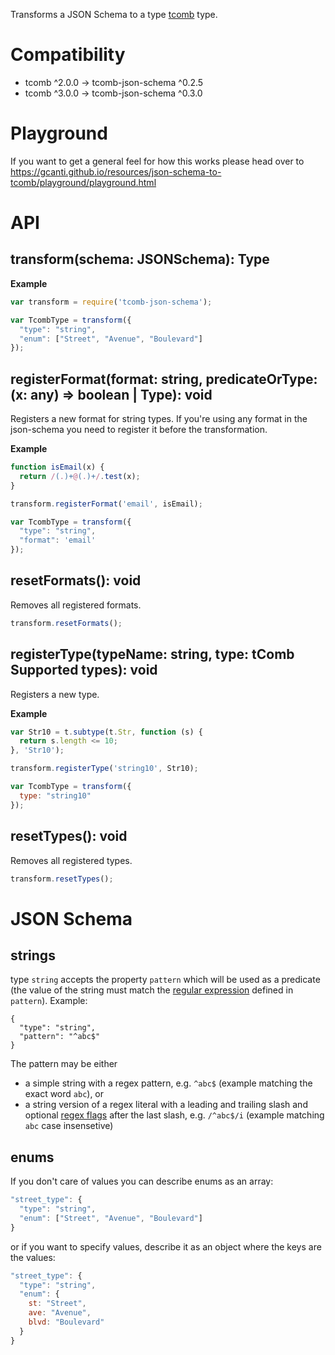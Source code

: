 Transforms a JSON Schema to a type [tcomb](https://github.com/gcanti/tcomb) type.

# Compatibility

- tcomb ^2.0.0 -> tcomb-json-schema ^0.2.5
- tcomb ^3.0.0 -> tcomb-json-schema ^0.3.0

# Playground

If you want to get a general feel for how this works please head over to https://gcanti.github.io/resources/json-schema-to-tcomb/playground/playground.html

# API

## transform(schema: JSONSchema): Type

**Example**

```js
var transform = require('tcomb-json-schema');

var TcombType = transform({
  "type": "string",
  "enum": ["Street", "Avenue", "Boulevard"]
});
```

## registerFormat(format: string, predicateOrType: (x: any) => boolean | Type): void

Registers a new format for string types. If you're using any format in the json-schema you need to register it before the transformation.

**Example**

```js
function isEmail(x) {
  return /(.)+@(.)+/.test(x);
}

transform.registerFormat('email', isEmail);

var TcombType = transform({
  "type": "string",
  "format": 'email'
});
```

## resetFormats(): void

Removes all registered formats.

```js
transform.resetFormats();
```

## registerType(typeName: string, type: tComb Supported types): void

Registers a new type.

**Example**

```js
var Str10 = t.subtype(t.Str, function (s) {
  return s.length <= 10;
}, 'Str10');

transform.registerType('string10', Str10);

var TcombType = transform({
  type: "string10"
});
```

## resetTypes(): void

Removes all registered types.

```js
transform.resetTypes();
```

# JSON Schema

## strings

type `string` accepts the property `pattern` which will be used as a predicate (the value of the string must match the [regular expression](https://developer.mozilla.org/en-US/docs/Web/JavaScript/Guide/Regular_Expressions) defined in `pattern`). Example:

```
{
  "type": "string",
  "pattern": "^abc$"
}
```

The pattern may be either

* a simple string with a regex pattern, e.g. `^abc$` (example matching the exact word `abc`), or
* a string version of a regex literal with a leading and trailing slash and optional [regex flags](https://developer.mozilla.org/en-US/docs/Web/JavaScript/Guide/Regular_Expressions#Advanced_searching_with_flags) after the last slash, e.g. `/^abc$/i` (example matching `abc` case insensetive)

## enums

If you don't care of values you can describe enums as an array:


```js
"street_type": {
  "type": "string",
  "enum": ["Street", "Avenue", "Boulevard"]
}
```

or if you want to specify values, describe it as an object where the keys are the values:

```js
"street_type": {
  "type": "string",
  "enum": {
    st: "Street",
    ave: "Avenue",
    blvd: "Boulevard"
  }
}
```
